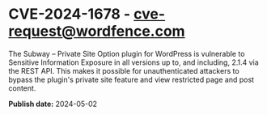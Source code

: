 # CVE-2024-1678 - cve-request@wordfence.com

The Subway – Private Site Option plugin for WordPress is vulnerable to Sensitive Information Exposure in all versions up to, and including, 2.1.4 via the REST API. This makes it possible for unauthenticated attackers to bypass the plugin's private site feature and view restricted page and post content.

**Publish date:** 2024-05-02
